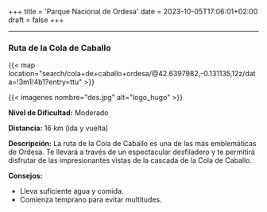 +++
title = 'Parque Nacional de Ordesa'
date = 2023-10-05T17:06:01+02:00
draft = false
+++

***
### Ruta de la Cola de Caballo
{{< map location="search/cola+de+caballo+ordesa/@42.6397982,-0.131135,12z/data=!3m1!4b1?entry=ttu" >}}


{{< imagenes nombre="des.jpg" alt="logo_hugo" >}}

**Nivel de Dificultad:** Moderado

**Distancia:** 16 km (ida y vuelta)

**Descripción:** La ruta de la Cola de Caballo es una de las más emblemáticas de Ordesa. Te llevará a través de un espectacular desfiladero y te permitirá disfrutar de las impresionantes vistas de la cascada de la Cola de Caballo.

**Consejos:**
- Lleva suficiente agua y comida.
- Comienza temprano para evitar multitudes.

